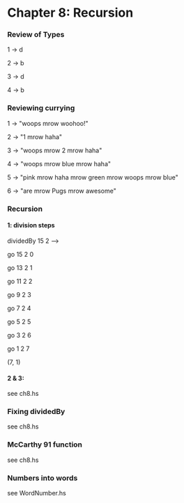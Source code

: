 # Chapter 8: Recursion

### Review of Types 
1 -> d 

2 -> b 

3 -> d

4 -> b

### Reviewing currying
1 -> "woops mrow woohoo!"

2 -> "1 mrow haha"

3 -> "woops mrow 2 mrow haha"

4 -> "woops mrow blue mrow haha"

5 -> "pink mrow haha mrow green mrow woops mrow blue"

6 -> "are mrow Pugs mrow awesome"

### Recursion
#### 1: division steps
dividedBy 15 2 -->

go 15 2 0 

go 13 2 1 

go 11 2 2

go 9 2 3

go 7 2 4

go 5 2 5

go 3 2 6 

go 1 2 7

(7, 1)

#### 2 & 3: 
see ch8.hs

### Fixing dividedBy
see ch8.hs

### McCarthy 91 function 
see ch8.hs

### Numbers into words
see WordNumber.hs